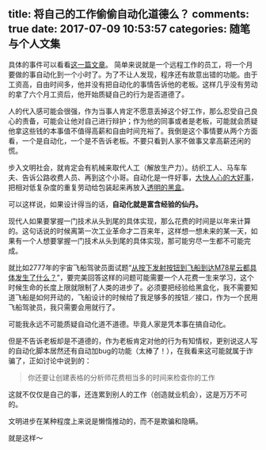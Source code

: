 title: 将自己的工作偷偷自动化道德么？
comments: true
date: 2017-07-09 10:53:57
categories: 随笔与个人文集
---
具体的事件可以看看[这一篇文章](http://blog.jobbole.com/111742/)。
简单来说就是一个远程工作的员工，将一个月要做的事自动化到一个小时了。为了不让人发现，程序还有故意出错的功能。由于工资高，自由时间多，他并没有把自动化的事情告诉他的老板。这样几乎没有劳动的拿了六个月工资后，他开始质疑自己的行为是否道德了。

人的代入感可能会很强，作为当事人肯定不愿意丢掉这个好工作，那么忍受自己良心的责备，可能会让他对自己进行辩护；作为他的同事或者是老板，可能就会质疑他拿这些钱的本事值不值得高薪和自由时间充裕了。我倒是这个事情要从两个方面看，一个是自动化，一个是不告诉老板。不要只看到人家不做事又拿高薪还闲的慌。

步入文明社会，就肯定会有机械来取代人工（解放生产力）。纺织工人、马车车夫、告诉公路收费人员、再到这个小哥。自动化是一件好事，[大快人心的大好事](https://www.zhihu.com/question/24138410)，把相对低复杂度的重复劳动给包装起来再放入[透明的黑盒](https://www.zhihu.com/question/46747673)。

可以这样说，如果设计得当的话，**自动化就是富含经验的仙丹。**

现代人如果要掌握一门技术从头到尾的具体实现，那么花费的时间是以年来计算的。这句话说的时候离第一次工业革命才二百来年，这样想一想未来的某一天，如果有一个人想要掌握一门技术从头到尾的具体实现，那可能穷尽一生都不可能完成。

就比如2777年的宇宙飞船驾驶员面试题“[从按下发射按钮到飞船到达M78星云都具体发生了什么？](http://ipn.li/kernelpanic/39/)”，要完美回答这样的问题可能需要一个人花费一生来学习，这个时候生命的长度上限就限制了人类的进步了。必须要把经验给黑盒化，我不需要知道飞船是如何开动的，飞船设计的时候给了我足够多的按钮／接口，作为一个民用飞船驾驶员，我只需要会用就行了。

可能我永远不可能质疑自动化道不道德。毕竟人家是凭本事在搞自动化。

但是不告诉老板却是不道德的，作为老板肯定对他的行为有知情权，更别说这人写的自动化脚本居然还有自动加bug的功能（太棒了！），在我看来这可能就属于诈骗了，正如讨论中说到的：

> 你还要让创建表格的分析师花费相当多的时间来检查你的工作

这就不仅仅是自己的事，还连累到别人的工作（创造就业机会），这是万万不可的。

文明进步在某种程度上来说是懒惰推动的，而不是欺骗和隐瞒。

就是这样～







